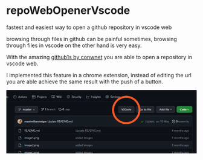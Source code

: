 # repoWebOpenerVscode
fastest and easiest way to open a github repository in vscode web


browsing through files in github can be painful sometimes, browsing through files in vscode on the other hand is very easy.


 With the amazing [github1s by conwnet](https://github.com/conwnet/github1s "github1s") you are able to open a repository in vscode web.

 I implemented this feature in a chrome extension, instead of editing the url you are able achieve the same result with the push of a button. 

![image of button](./buttonImage.png)